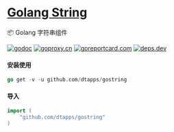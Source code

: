 <h1>
<a href="https://www.dtapp.net/">Golang String</a>
</h1>

📦 Golang 字符串组件

[comment]: <> (go)
[![godoc](https://pkg.go.dev/badge/github.com/dtapps/gostring?status.svg)](https://pkg.go.dev/github.com/dtapps/gostring)
[![goproxy.cn](https://goproxy.cn/stats/github.com/dtapps/gostring/badges/download-count.svg)](https://goproxy.cn/stats/github.com/dtapps/gostring)
[![goreportcard.com](https://goreportcard.com/badge/github.com/dtapps/gostring)](https://goreportcard.com/report/github.com/dtapps/gostring)
[![deps.dev](https://img.shields.io/badge/deps-go-red.svg)](https://deps.dev/go/github.com%2Fdtapps%2Fgostring)

#### 安装使用

```go
go get -v -u github.com/dtapps/gostring
```

#### 导入

```go
import (
    "github.com/dtapps/gostring"
)
```